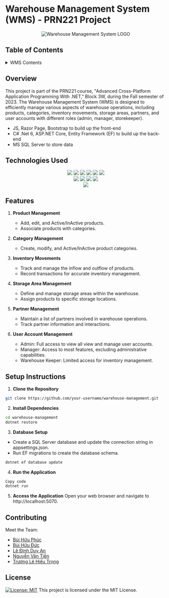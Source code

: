 # Warehouse Management System (WMS) - PRN221 Project

<div align="center">
    <img src="https://github.com/maotou-spy/PRN221_Fall23_3W/blob/main/Database/img/wms-logo.png" alt="Warehouse Management System LOGO" />
</div>

## Table of Contents

<details>
  <summary>WMS Contents</summary>
1. [Overview](#overview)
2. [Technologies Used](#technologies-used)
3. [Features](#features)
4. [Setup Instructions](#setup-instructions)
5. [Contributing](#contributing)
6. [License](#license)
</details>

## Overview

This project is part of the PRN221 course, "Advanced Cross-Platform Application Programming With .NET," Block 3W, during the Fall semester of 2023. The Warehouse Management System (WMS) is designed to efficiently manage various aspects of warehouse operations, including products, categories, inventory movements, storage areas, partners, and user accounts with different roles (admin, manager, storekeeper).

- JS, Razor Page, Bootstrap to build up the front-end
- C# .Net 6, ASP.NET Core, Entity Framework (EF) to build up the back-end
- MS SQL Server to store data

## Technologies Used

<!-- Front-end -->
<div align="center">
  <a href="https://learn.microsoft.com/en-us/aspnet/core/razor-pages/?view=aspnetcore-8.0&tabs=visual-studio" target="blank" rel="noreferrer"><img src="https://img.shields.io/badge/Razor%20Page-blue.svg?style=for-the-badge"/></a> 
  <a href="https://html.com/html5" target="blank" rel="noreferrer"><img src="https://img.shields.io/badge/HTML5-E34F26.svg?style=for-the-badge&logo=html5&logoColor=white&labelColor=383838"/></a>
  <a href="https://css3.com" target="blank" rel="noreferrer"><img src="https://img.shields.io/badge/CSS3-1572B6.svg?style=for-the-badge&logo=css3&logoColor=white&labelColor=2A2A2A"/></a>
  <a href="https://getbootstrap.com" target="blank" rel="noreferrer"><img src="https://img.shields.io/badge/Bootstrap-563D7C.svg?style=for-the-badge&logo=bootstrap&logoColor=white&labelColor=563D7C"/></a>
  <a href="https://www.chartjs.org" target="blank" rel="noreferrer"><img src="https://img.shields.io/badge/chart.js-F5788D.svg?style=for-the-badge&logo=chart.js&logoColor=white"/></a>
  <a href="#" target="blank" rel="noreferrer"><img src="https://img.shields.io/badge/JavaScript-F7DF1E.svg?style=for-the-badge&logo=javascript&logoColor=black"/></a>
</div>
<!-- Back-end -->
<div align="center">
  <a href="https://java.com" target="blank" rel="noreferrer"><img src="https://img.shields.io/badge/Java-19-red.svg?style=for-the-badge&logo=java&logoColor=white&labelColor=2C2D72"/></a>
  <a href="https://learn.microsoft.com/en-us/dotnet/core/whats-new/dotnet-6" target="blank" rel="noreferrer"><img src="https://img.shields.io/badge/dotnet-red.svg?style=for-the-badge&logo=java&logoColor=white&labelColor=2C2D72"/></a>
  <a href="https://learn.microsoft.com/en-us/aspnet/entity-framework" target="blank" rel="noreferrer"><img src="https://img.shields.io/badge/Entity_Framework_(EF)- -red"/></a>
  <a href="https://learn.microsoft.com/en-us/aspnet/core/introduction-to-aspnet-core?view=aspnetcore-8.0" target="blank" rel="noreferrer"><img src="https://img.shields.io/badge/ASP_.Net_Core- -green"/></a>
</div>
<!-- Database -->
<div align="center">
  <a href="https://www.microsoft.com/en-us/sql-server" target="blank" rel="noreferrer"><img src="https://img.shields.io/badge/Microsoft%20SQL%20Server-CC2927?style=for-the-badge&logo=microsoft%20sql%20server&logoColor=white"/></a> 
</div>

## Features

1. **Product Management**

   - Add, edit, and Active/InActive products.
   - Associate products with categories.

2. **Category Management**

   - Create, modify, and Active/InActive product categories.

3. **Inventory Movements**

   - Track and manage the inflow and outflow of products.
   - Record transactions for accurate inventory management.

4. **Storage Area Management**

   - Define and manage storage areas within the warehouse.
   - Assign products to specific storage locations.

5. **Partner Management**

   - Maintain a list of partners involved in warehouse operations.
   - Track partner information and interactions.

6. **User Account Management**
   - Admin: Full access to view all view and manage user accounts.
   - Manager: Access to most features, excluding administrative capabilities.
   - Warehouse Keeper: Limited access for inventory management.

## Setup Instructions

1. **Clone the Repository**

```bash
git clone https://github.com/your-username/warehouse-management.git
```

2. **Install Dependencies**

```bash
cd warehouse-management
dotnet restore
```

3. **Database Setup**

- Create a SQL Server database and update the connection string in appsettings.json.
- Run EF migrations to create the database schema.

```bash
dotnet ef database update
```

4. **Run the Application**

```bash
Copy code
dotnet run
```

5. **Access the Application**
   Open your web browser and navigate to http://localhost:5070.

## Contributing

Meet the Team:

- [Bùi Hữu Phúc](https://github.com/maotou-spy)
- [Bùi Hữu Đức](https://github.com/baemgao)
- [Lê Đình Duy An](https://github.com/Anxiousz)
- [Nguyễn Văn Tiến](https://github.com/nvtiendev)
- [Trương Lê Hiếu Trọng](https://github.com/Code-dudu)

## License

[![License: MIT](https://img.shields.io/badge/License-MIT-yellow.svg)](./LICENSE) This project is licensed under the MIT License.
